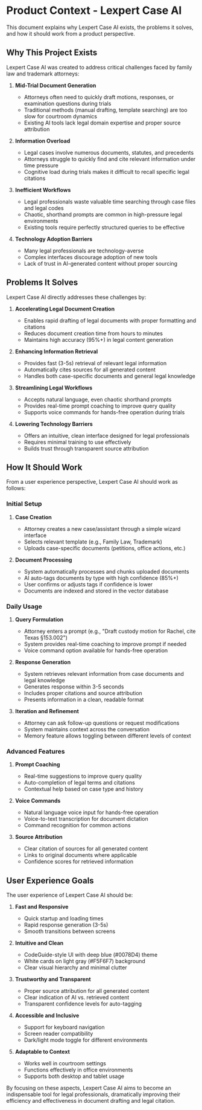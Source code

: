 # Product Context - Lexpert Case AI

This document explains why Lexpert Case AI exists, the problems it solves, and how it should work from a product perspective.

## Why This Project Exists

Lexpert Case AI was created to address critical challenges faced by family law and trademark attorneys:

1. **Mid-Trial Document Generation**

   - Attorneys often need to quickly draft motions, responses, or examination questions during trials
   - Traditional methods (manual drafting, template searching) are too slow for courtroom dynamics
   - Existing AI tools lack legal domain expertise and proper source attribution

2. **Information Overload**

   - Legal cases involve numerous documents, statutes, and precedents
   - Attorneys struggle to quickly find and cite relevant information under time pressure
   - Cognitive load during trials makes it difficult to recall specific legal citations

3. **Inefficient Workflows**

   - Legal professionals waste valuable time searching through case files and legal codes
   - Chaotic, shorthand prompts are common in high-pressure legal environments
   - Existing tools require perfectly structured queries to be effective

4. **Technology Adoption Barriers**
   - Many legal professionals are technology-averse
   - Complex interfaces discourage adoption of new tools
   - Lack of trust in AI-generated content without proper sourcing

## Problems It Solves

Lexpert Case AI directly addresses these challenges by:

1. **Accelerating Legal Document Creation**

   - Enables rapid drafting of legal documents with proper formatting and citations
   - Reduces document creation time from hours to minutes
   - Maintains high accuracy (95%+) in legal content generation

2. **Enhancing Information Retrieval**

   - Provides fast (3-5s) retrieval of relevant legal information
   - Automatically cites sources for all generated content
   - Handles both case-specific documents and general legal knowledge

3. **Streamlining Legal Workflows**

   - Accepts natural language, even chaotic shorthand prompts
   - Provides real-time prompt coaching to improve query quality
   - Supports voice commands for hands-free operation during trials

4. **Lowering Technology Barriers**
   - Offers an intuitive, clean interface designed for legal professionals
   - Requires minimal training to use effectively
   - Builds trust through transparent source attribution

## How It Should Work

From a user experience perspective, Lexpert Case AI should work as follows:

### Initial Setup

1. **Case Creation**

   - Attorney creates a new case/assistant through a simple wizard interface
   - Selects relevant template (e.g., Family Law, Trademark)
   - Uploads case-specific documents (petitions, office actions, etc.)

2. **Document Processing**
   - System automatically processes and chunks uploaded documents
   - AI auto-tags documents by type with high confidence (85%+)
   - User confirms or adjusts tags if confidence is lower
   - Documents are indexed and stored in the vector database

### Daily Usage

1. **Query Formulation**

   - Attorney enters a prompt (e.g., "Draft custody motion for Rachel, cite Texas §153.002")
   - System provides real-time coaching to improve prompt if needed
   - Voice command option available for hands-free operation

2. **Response Generation**

   - System retrieves relevant information from case documents and legal knowledge
   - Generates response within 3-5 seconds
   - Includes proper citations and source attribution
   - Presents information in a clean, readable format

3. **Iteration and Refinement**
   - Attorney can ask follow-up questions or request modifications
   - System maintains context across the conversation
   - Memory feature allows toggling between different levels of context

### Advanced Features

1. **Prompt Coaching**

   - Real-time suggestions to improve query quality
   - Auto-completion of legal terms and citations
   - Contextual help based on case type and history

2. **Voice Commands**

   - Natural language voice input for hands-free operation
   - Voice-to-text transcription for document dictation
   - Command recognition for common actions

3. **Source Attribution**
   - Clear citation of sources for all generated content
   - Links to original documents where applicable
   - Confidence scores for retrieved information

## User Experience Goals

The user experience of Lexpert Case AI should be:

1. **Fast and Responsive**

   - Quick startup and loading times
   - Rapid response generation (3-5s)
   - Smooth transitions between screens

2. **Intuitive and Clean**

   - CodeGuide-style UI with deep blue (#0078D4) theme
   - White cards on light gray (#F5F6F7) background
   - Clear visual hierarchy and minimal clutter

3. **Trustworthy and Transparent**

   - Proper source attribution for all generated content
   - Clear indication of AI vs. retrieved content
   - Transparent confidence levels for auto-tagging

4. **Accessible and Inclusive**

   - Support for keyboard navigation
   - Screen reader compatibility
   - Dark/light mode toggle for different environments

5. **Adaptable to Context**
   - Works well in courtroom settings
   - Functions effectively in office environments
   - Supports both desktop and tablet usage

By focusing on these aspects, Lexpert Case AI aims to become an indispensable tool for legal professionals, dramatically improving their efficiency and effectiveness in document drafting and legal citation.
